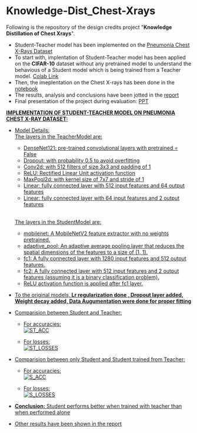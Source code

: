 # Knowledge-Dist_Chest-Xrays
Following is the repository of the design credits project "**Knowledge Distillation of Chest Xrays**".
* Student-Teacher model has been implemented on the [Pneumonia Chest X-Rays Dataset](https://www.kaggle.com/datasets/paultimothymooney/chest-xray-pneumonia)
* To start with, implentation of Student-Teacher model has been applied on the **CIFAR-10** dataset without any pretrained model to understand the behavious of a Student model which is being trained from a Teacher model. [Colab Link](https://github.com/vedasam-ch15/Knowledge-Dist_Chest-Xrays/blob/main/Knowledge_dist_CIFAR10.ipynb)
* Then, the imeplentation on the Chest X-rays has been done in the [notebook](https://github.com/vedasam-ch15/Knowledge-Dist_Chest-Xrays/blob/main/Knowledge_dist_ChestXrays.ipynb)
* The results, analysis and conclusions have been jotted in the [report](https://github.com/vedasam-ch15/Knowledge-Dist_Chest-Xrays/blob/main/DC_Final_Report.pdf)
* Final presentation of the project during evaluation: [PPT](https://github.com/vedasam-ch15/Knowledge-Dist_Chest-Xrays/blob/main/Project%20Summary.pdf)

**<u>IMPLEMENTATION OF STUDENT-TEACHER MODEL ON PNEUMONIA CHEST X-RAY DATASET:**
* Model Details:<br>
  The layers in the TeacherModel are:
    * DenseNet121: pre-trained convolutional layers with pretrained = False <br>
    * Dropout: with probability 0.5 to avoid overfitting<br>
    * Conv2d: with 512 filters of size 3x3 and padding of 1<br>
    * ReLU: Rectified Linear Unit activation function<br>
    * MaxPool2d: with kernel size of 7x7 and stride of 1<br>
    * Linear: fully connected layer with 512 input features and 64 output features<br>
    * Linear: fully connected layer with 64 input features and 2 output features<br>
    <br>
    
  The layers in the StudentModel are:<br>
    * mobilenet: A MobileNetV2 feature extractor with no weights pretrained.<br>
    * adaptive_pool: An adaptive average pooling layer that reduces the spatial dimensions of the features to a size of (1, 1).<br>
    * fc1: A fully connected layer with 1280 input features and 512 output features.<br>
    * fc2: A fully connected layer with 512 input features and 2 output features (assuming it is a binary classification problem).<br>
    * ReLU activation function is applied after fc1 layer.<br>
  
* To the original models, **Lr regularization done , Dropout layer added, Weight decay added, Data Augumentation were done for proper fitting**
* Comparision between Student and Teacher:<br>
  - For accuracies:<br>
  ![ST_ACC](https://github.com/vedasam-ch15/Knowledge-Dist_Chest-Xrays/assets/106541321/417941e7-ce1b-4d64-83f4-1238379bae08)

  - For losses:<br>
  ![ST_LOSSES](https://github.com/vedasam-ch15/Knowledge-Dist_Chest-Xrays/assets/106541321/871b3240-4aac-4c86-add0-29f236036e40)

* Comparision between only Student and Student trained from Teacher:<br>
  - For accuracies:<br>
  ![S_ACC](https://github.com/vedasam-ch15/Knowledge-Dist_Chest-Xrays/assets/106541321/bf25461f-0fa7-421f-8709-6ae4ff7f5306)

  - For losses:<br>
  ![S_LOSSES](https://github.com/vedasam-ch15/Knowledge-Dist_Chest-Xrays/assets/106541321/907756d4-354c-4d5c-a107-f5e63f4e29a5)
  
 * **Conclusion:** Student performs better when trained with teacher than when performed alone
 * Other results have been shown in the [report](https://github.com/vedasam-ch15/Knowledge-Dist_Chest-Xrays/blob/main/DC_Final_Report.pdf)

  
 


